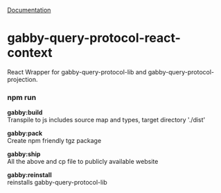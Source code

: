 [Documentation](https://terary.github.io/gabby-query-protocol-react-context/)

# gabby-query-protocol-react-context

React Wrapper for gabby-query-protocol-lib and gabby-query-protocol-projection.

### npm run

**gabby:build**  
Transpile to js includes source map
and types, target directory './dist'

**gabby:pack**  
Create npm friendly tgz package

**gabby:ship**  
All the above and cp file to
publicly available website

**gabby:reinstall**  
reinstalls gabby-query-protocol-lib
